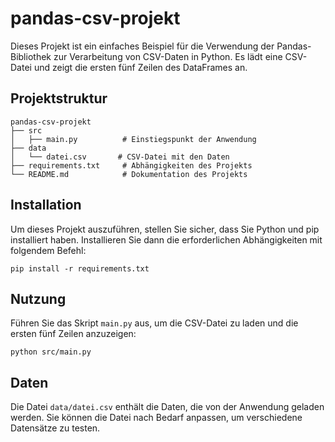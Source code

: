 # pandas-csv-projekt

Dieses Projekt ist ein einfaches Beispiel für die Verwendung der Pandas-Bibliothek zur Verarbeitung von CSV-Daten in Python. Es lädt eine CSV-Datei und zeigt die ersten fünf Zeilen des DataFrames an.

## Projektstruktur

```
pandas-csv-projekt
├── src
│   ├── main.py          # Einstiegspunkt der Anwendung
├── data
│   └── datei.csv       # CSV-Datei mit den Daten
├── requirements.txt     # Abhängigkeiten des Projekts
└── README.md            # Dokumentation des Projekts
```

## Installation

Um dieses Projekt auszuführen, stellen Sie sicher, dass Sie Python und pip installiert haben. Installieren Sie dann die erforderlichen Abhängigkeiten mit folgendem Befehl:

```
pip install -r requirements.txt
```

## Nutzung

Führen Sie das Skript `main.py` aus, um die CSV-Datei zu laden und die ersten fünf Zeilen anzuzeigen:

```
python src/main.py
```

## Daten

Die Datei `data/datei.csv` enthält die Daten, die von der Anwendung geladen werden. Sie können die Datei nach Bedarf anpassen, um verschiedene Datensätze zu testen.